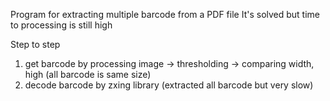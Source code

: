 Program for extracting multiple barcode from a PDF file
It's solved but time to processing is still high

Step to step
1. get barcode by processing image -> thresholding -> comparing width, high (all barcode is same size)
2. decode barcode by zxing library (extracted all barcode but very slow) 
